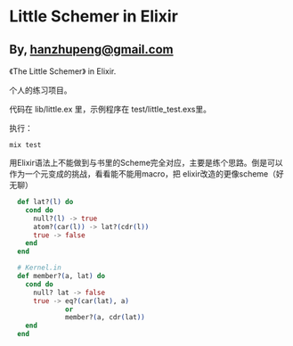 # Little Schemer in Elixir

## By, hanzhupeng@gmail.com

《The Little Schemer》 in Elixir.

个人的练习项目。

代码在 lib/little.ex 里，示例程序在 test/little_test.exs里。

执行：

```shell
mix test
```

用Elixir语法上不能做到与书里的Scheme完全对应，主要是练个思路。倒是可以作为一个元变成的挑战，看看能不能用macro，把 elixir改造的更像scheme（好无聊）

```elixir
  def lat?(l) do
    cond do
      null?(l) -> true
      atom?(car(l)) -> lat?(cdr(l))
      true -> false
    end
  end

  # Kernel.in
  def member?(a, lat) do
    cond do
      null? lat -> false
      true -> eq?(car(lat), a)
              or
              member?(a, cdr(lat))
    end
  end
```
